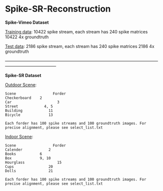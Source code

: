 # Spike-SR-Reconstruction

**Spike-Vimeo Dataset**

[Training data](https://disk.pku.edu.cn:443/link/E5C777B39B68AB8236CB0AD7A7E441CD): 
	10422 spike stream, each stream has 240 spike matrices
	10422 4x groundtruth

[Test data](https://disk.pku.edu.cn:443/link/5330A7FC8D79DA29B065C6E9568998C1):
	2186 spike stream, each stream has 240 spike matrices
	2186 4x groundtruth
  
————————————————————————————————————————————————

**Spike-SR Dataset**

[Outdoor Scene](https://disk.pku.edu.cn:443/link/7D2823EC13A25AA53BA46F0777F2298B):

	Scene			      Forder
	Checkerboard    2
	Car 				    3
	Street 		      4, 5
	Building 		    11
	Bicycle 		    13

	Each forder has 100 spike streams and 100 groundtruth images. For precise alignment, please see select_list.txt

[Indoor Scene](https://disk.pku.edu.cn:443/link/77E74CE39AA8462E972A25ED99956B59):
	
	Scene			      Forder
	Calender           	2
	Books			6
	Box				9, 10
	Hourglass		        15
	Cups 		        20
	Dolls 		        21
	
	Each forder has 100 spike streams and 100 groundtruth images. For precise alignment, please see select_list.txt
